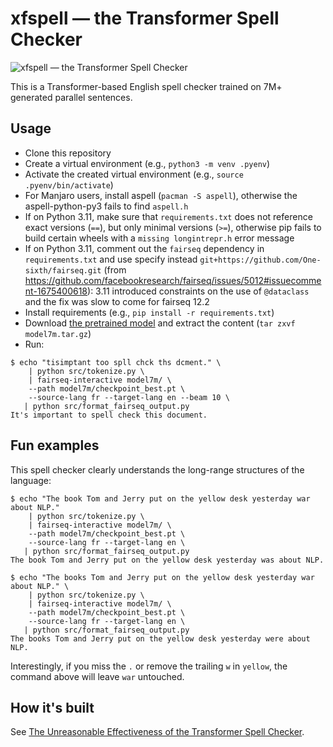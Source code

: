 # xfspell — the Transformer Spell Checker

![xfspell — the Transformer Spell Checker](xfspell.png)

This is a Transformer-based English spell checker trained on 7M+ generated parallel sentences. 

## Usage

- Clone this repository
- Create a virtual environment (e.g., `python3 -m venv .pyenv`)
- Activate the created virtual environment (e.g., `source .pyenv/bin/activate`)
- For Manjaro users, install aspell (`pacman -S aspell`), otherwise the aspell-python-py3 fails to find `aspell.h`
- If on Python 3.11, make sure that `requirements.txt` does not reference exact versions (`==`), but only minimal versions (`>=`), otherwise pip fails to build certain wheels with a `missing longintrepr.h` error message
- If on Python 3.11, comment out the `fairseq` dependency in `requirements.txt` and use specify instead `git+https://github.com/One-sixth/fairseq.git` (from https://github.com/facebookresearch/fairseq/issues/5012#issuecomment-1675400618): 3.11 introduced constraints on the use of `@dataclass` and the fix was slow to come for fairseq 12.2
- Install requirements (e.g., `pip install -r requirements.txt`)
- Download [the pretrained model](https://xfspell.s3.amazonaws.com/models/model7m.tar.gz) and extract the content (`tar zxvf model7m.tar.gz`)
- Run: 
```
$ echo "tisimptant too spll chck ths dcment." \
    | python src/tokenize.py \
    | fairseq-interactive model7m/ \
    --path model7m/checkpoint_best.pt \
    --source-lang fr --target-lang en --beam 10 \
   | python src/format_fairseq_output.py
It's important to spell check this document.
``` 

## Fun examples

This spell checker clearly understands the long-range structures of the language:

```
$ echo "The book Tom and Jerry put on the yellow desk yesterday war about NLP."
    | python src/tokenize.py \
    | fairseq-interactive model7m/ \
    --path model7m/checkpoint_best.pt \
    --source-lang fr --target-lang en \
   | python src/format_fairseq_output.py
The book Tom and Jerry put on the yellow desk yesterday was about NLP.
```

```
$ echo "The books Tom and Jerry put on the yellow desk yesterday war about NLP." \
    | python src/tokenize.py \
    | fairseq-interactive model7m/ \
    --path model7m/checkpoint_best.pt \
    --source-lang fr --target-lang en \
   | python src/format_fairseq_output.py
The books Tom and Jerry put on the yellow desk yesterday were about NLP.
```

Interestingly, if you miss the `.` or remove the trailing `w` in `yellow`, the command above will leave `war` untouched.

## How it's built

See [The Unreasonable Effectiveness of the Transformer Spell Checker](http://www.realworldnlpbook.com/blog/unreasonable-effectiveness-of-transformer-spell-checker.html).
